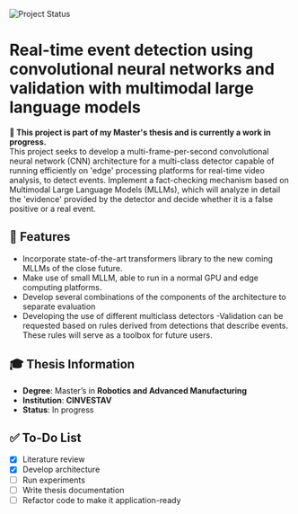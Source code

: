 ![Project Status](https://img.shields.io/badge/status-in%20progress-yellow)

# Real-time event detection using convolutional neural networks and validation with multimodal large language models

**📌 This project is part of my Master's thesis and is currently a work in progress.**  
This project seeks to  develop a multi-frame-per-second convolutional neural network (CNN) architecture for a multi-class detector capable of running efficiently on 'edge' processing platforms for real-time video analysis, to detect events.
Implement a fact-checking mechanism based on Multimodal Large Language Models (MLLMs), which will analyze in detail the 'evidence' provided by the detector and decide whether it is a false positive or a real event.


## 🚀 Features
- Incorporate state-of-the-art transformers library to the new coming MLLMs of the close future.
- Make use of small MLLM, able to run in a normal GPU and edge computing platforms.
- Develop several combinations of the components of the architecture to separate evaluation
- Developing the use of different multiclass detectors
-Validation can be requested based on rules derived from detections that describe events. These rules will serve as a toolbox for future users.


## 🎓 Thesis Information
- **Degree**: Master’s in **Robotics and Advanced Manufacturing**
- **Institution**: **CINVESTAV**
- **Status**: In progress  

## ✅ To-Do List
- [x] Literature review  
- [x] Develop architecture
- [ ] Run experiments  
- [ ] Write thesis documentation
- [ ] Refactor code to make it application-ready
